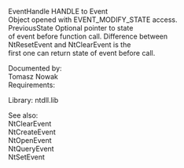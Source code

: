 EventHandle HANDLE to Event \
Object opened with EVENT\_MODIFY\_STATE access. \
PreviousState Optional pointer to state \
of event before function call. Difference between \
NtResetEvent and NtClearEvent is the \
first one can return state of event before call.

Documented by: \
Tomasz Nowak \
Requirements:

Library: ntdll.lib

See also: \
NtClearEvent \
NtCreateEvent \
NtOpenEvent \
NtQueryEvent \
NtSetEvent
